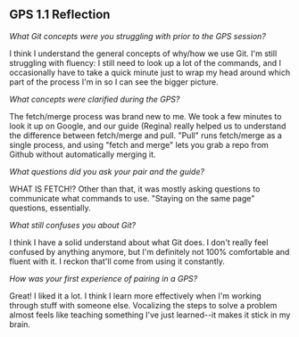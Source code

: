 ## GPS 1.1 Reflection

*What Git concepts were you struggling with prior to the GPS session?*

I think I understand the general concepts of why/how we use Git. I'm still struggling with fluency: I still need to look up a lot of the commands, and I occasionally have to take a quick minute just to wrap my head around which part of the process I'm in so I can see the bigger picture.


*What concepts were clarified during the GPS?*

The fetch/merge process was brand new to me. We took a few minutes to look it up on Google, and our guide (Regina) really helped us to understand the difference between fetch/merge and pull. "Pull" runs fetch/merge as a single process, and using "fetch and merge" lets you grab a repo from Github without automatically merging it.
    

*What questions did you ask your pair and the guide?*

WHAT IS FETCH!? Other than that, it was mostly asking questions to communicate what commands to use. "Staying on the same page" questions, essentially.


*What still confuses you about Git?*

I think I have a solid understand about what Git does. I don't really feel confused by anything anymore, but I'm definitely not 100% comfortable and fluent with it. I reckon that'll come from using it constantly.


*How was your first experience of pairing in a GPS?*

Great! I liked it a lot. I think I learn more effectively when I'm working through stuff with someone else. Vocalizing the steps to solve a problem almost feels like teaching something I've just learned--it makes it stick in my brain.